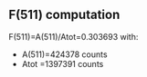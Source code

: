 ## F(511) computation

F(511)=A(511)/Atot=0.303693 with:

* A(511)=424378 counts
* Atot =1397391 counts
